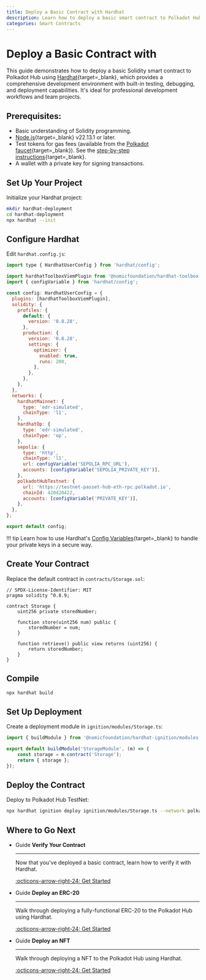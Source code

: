 ```yaml
---
title: Deploy a Basic Contract with Hardhat
description: Learn how to deploy a basic smart contract to Polkadot Hub using Hardhat, Perfect for professional workflows requiring comprehensive testing and debugging.
categories: Smart Contracts
---
```


# Deploy a Basic Contract with

This guide demonstrates how to deploy a basic Solidity smart contract to Polkadot Hub using [Hardhat](https://hardhat.org/){target=\_blank}, which provides a comprehensive development environment with built-in testing, debugging, and deployment capabilities. It's ideal for professional development workflows and team projects.

## Prerequisites:

- Basic understanding of Solidity programming.
- [Node.js](https://nodejs.org/en/download){target=\_blank} v22.13.1 or later.
- Test tokens for gas fees (available from the [Polkadot faucet](https://faucet.polkadot.io/){target=\_blank}). See the [step-by-step instructions](/smart-contracts/faucet/#get-test-tokens){target=\_blank}.
- A wallet with a private key for signing transactions.

## Set Up Your Project

Initialize your Hardhat project:

```bash
mkdir hardhat-deployment
cd hardhat-deployment
npx hardhat --init
```

## Configure Hardhat

Edit `hardhat.config.js`:

```javascript title='hardhat.config.js' hl_lines='39-43'
import type { HardhatUserConfig } from 'hardhat/config';

import hardhatToolboxViemPlugin from '@nomicfoundation/hardhat-toolbox-viem';
import { configVariable } from 'hardhat/config';

const config: HardhatUserConfig = {
  plugins: [hardhatToolboxViemPlugin],
  solidity: {
    profiles: {
      default: {
        version: '0.8.28',
      },
      production: {
        version: '0.8.28',
        settings: {
          optimizer: {
            enabled: true,
            runs: 200,
          },
        },
      },
    },
  },
  networks: {
    hardhatMainnet: {
      type: 'edr-simulated',
      chainType: 'l1',
    },
    hardhatOp: {
      type: 'edr-simulated',
      chainType: 'op',
    },
    sepolia: {
      type: 'http',
      chainType: 'l1',
      url: configVariable('SEPOLIA_RPC_URL'),
      accounts: [configVariable('SEPOLIA_PRIVATE_KEY')],
    },
    polkadotHubTestnet: {
      url: 'https://testnet-passet-hub-eth-rpc.polkadot.io',
      chainId: 420420422,
      accounts: [configVariable('PRIVATE_KEY')],
    },
  },
};

export default config;

```

!!! tip
    Learn how to use Hardhat's [Config Variables](https://hardhat.org/docs/learn-more/configuration-variables){target=\_blank} to handle your private keys in a secure way.

## Create Your Contract

Replace the default contract in `contracts/Storage.sol`:

```solidity
// SPDX-License-Identifier: MIT
pragma solidity ^0.8.9;

contract Storage {
    uint256 private storedNumber;

    function store(uint256 num) public {
        storedNumber = num;
    }

    function retrieve() public view returns (uint256) {
        return storedNumber;
    }
}
```

## Compile

```bash
npx hardhat build
```

## Set Up Deployment

Create a deployment module in `ignition/modules/Storage.ts`:

```typescript title="ignition/modules/Storage.ts"
import { buildModule } from '@nomicfoundation/hardhat-ignition/modules';

export default buildModule('StorageModule', (m) => {
    const storage = m.contract('Storage');
    return { storage };
});
```

## Deploy the Contract

Deploy to Polkadot Hub TestNet:

```bash
npx hardhat ignition deploy ignition/modules/Storage.ts --network polkadotHubTestnet 
```

## Where to Go Next
<div class="grid cards" markdown>

-   <span class="badge guide">Guide</span> __Verify Your Contract__

    ---

    Now that you've deployed a basic contract, learn how to verify it with Hardhat.

    [:octicons-arrow-right-24: Get Started](/smart-contracts/dev-environments/hardhat/verify-a-contract/)

-   <span class="badge guide">Guide</span> __Deploy an ERC-20__

    ---

    Walk through deploying a fully-functional ERC-20 to the Polkadot Hub using Hardhat.

    [:octicons-arrow-right-24: Get Started](/smart-contracts/cookbook/smart-contracts/deploy-erc20/hardhat/)

-   <span class="badge guide">Guide</span> __Deploy an NFT__

    ---

    Walk through deploying a NFT to the Polkadot Hub using Hardhat.

    [:octicons-arrow-right-24: Get Started](/smart-contracts/cookbook/smart-contracts/deploy-nft/hardhat/)

</div>